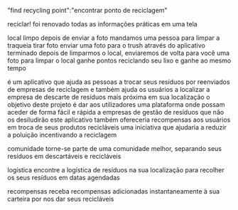 "find recycling point":"encontrar ponto de reciclagem"

reciclar! foi renovado
todas as informações práticas em uma tela

local limpo depois de enviar a foto mandamos uma pessoa para limpar a traqueia
tirar foto enviar uma foto para o trush através do aplicativo
terminado depois de limparmos o local, enviaremos de volta para você uma foto para limpar o local
ganhe pontos reciclando seu lixo e ganhe ao mesmo tempo

é um aplicativo que ajuda as pessoas a trocar seus resíduos por reenviados de empresas de reciclagem e também ajuda os usuários a localizar a empresa de descarte de resíduos mais próxima em sua localização
o objetivo deste projeto é dar aos utilizadores uma plataforma onde possam aceder de forma fácil e rápida a empresas de gestão de resíduos que não os desiludirão
este aplicativo também ofereceria recompensas aos usuários em troca de seus produtos recicláveis ​​uma iniciativa que ajudaria a reduzir a poluição incentivando a reciclagem

comunidade torne-se parte de uma comunidade melhor, separando seus resíduos em descartáveis ​​e recicláveis

logística encontre a logística de resíduos na sua localização para recolher os seus resíduos em datas agendadas

recompensas receba recompensas adicionadas instantaneamente à sua carteira por nos dar seus recicláveis
